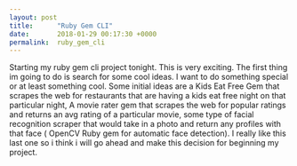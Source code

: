```yaml
---
layout: post
title:      "Ruby Gem CLI"
date:       2018-01-29 00:17:30 +0000
permalink:  ruby_gem_cli
---
```



Starting my ruby gem cli project tonight. This is very exciting. The first thing im going to do is search for some cool ideas. I want to do something special or at least something cool. Some initial ideas are a Kids Eat Free Gem that scrapes the web for restaurants that are having a kids eat free night on that particular night, A movie rater gem that scrapes the web for popular ratings and returns an avg rating of a particular movie, some type of facial recognition scraper that would take in a photo and return any profiles with that face ( OpenCV Ruby gem for automatic face detection). I really like this last one so i think i will go ahead and make this decision for beginning my project. 
